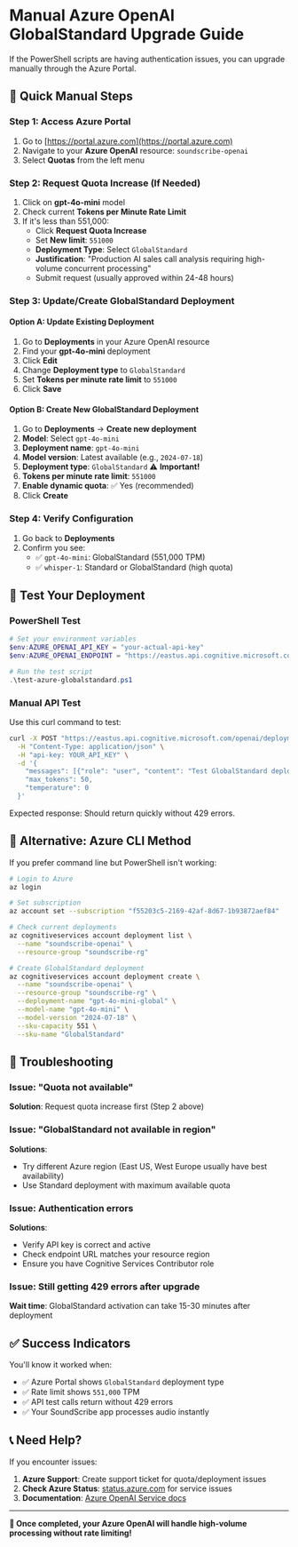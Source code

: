 # Manual Azure OpenAI GlobalStandard Upgrade Guide

If the PowerShell scripts are having authentication issues, you can upgrade manually through the Azure Portal.

## 🎯 Quick Manual Steps

### Step 1: Access Azure Portal
1. Go to [https://portal.azure.com](https://portal.azure.com)
2. Navigate to your **Azure OpenAI** resource: `soundscribe-openai`
3. Select **Quotas** from the left menu

### Step 2: Request Quota Increase (If Needed)
1. Click on **gpt-4o-mini** model
2. Check current **Tokens per Minute Rate Limit**
3. If it's less than 551,000:
   - Click **Request Quota Increase**
   - Set **New limit**: `551000`
   - **Deployment Type**: Select `GlobalStandard`
   - **Justification**: "Production AI sales call analysis requiring high-volume concurrent processing"
   - Submit request (usually approved within 24-48 hours)

### Step 3: Update/Create GlobalStandard Deployment

#### Option A: Update Existing Deployment
1. Go to **Deployments** in your Azure OpenAI resource
2. Find your **gpt-4o-mini** deployment
3. Click **Edit**
4. Change **Deployment type** to `GlobalStandard`
5. Set **Tokens per minute rate limit** to `551000`
6. Click **Save**

#### Option B: Create New GlobalStandard Deployment
1. Go to **Deployments** → **Create new deployment**
2. **Model**: Select `gpt-4o-mini`
3. **Deployment name**: `gpt-4o-mini`
4. **Model version**: Latest available (e.g., `2024-07-18`)
5. **Deployment type**: `GlobalStandard` ⚠️ **Important!**
6. **Tokens per minute rate limit**: `551000`
7. **Enable dynamic quota**: ✅ Yes (recommended)
8. Click **Create**

### Step 4: Verify Configuration
1. Go back to **Deployments**
2. Confirm you see:
   - ✅ `gpt-4o-mini`: GlobalStandard (551,000 TPM)
   - ✅ `whisper-1`: Standard or GlobalStandard (high quota)

## 🧪 Test Your Deployment

### PowerShell Test
```powershell
# Set your environment variables
$env:AZURE_OPENAI_API_KEY = "your-actual-api-key"
$env:AZURE_OPENAI_ENDPOINT = "https://eastus.api.cognitive.microsoft.com/"

# Run the test script
.\test-azure-globalstandard.ps1
```

### Manual API Test
Use this curl command to test:

```bash
curl -X POST "https://eastus.api.cognitive.microsoft.com/openai/deployments/gpt-4o-mini/chat/completions?api-version=2024-10-01-preview" \
  -H "Content-Type: application/json" \
  -H "api-key: YOUR_API_KEY" \
  -d '{
    "messages": [{"role": "user", "content": "Test GlobalStandard deployment"}],
    "max_tokens": 50,
    "temperature": 0
  }'
```

Expected response: Should return quickly without 429 errors.

## 🔧 Alternative: Azure CLI Method

If you prefer command line but PowerShell isn't working:

```bash
# Login to Azure
az login

# Set subscription
az account set --subscription "f55203c5-2169-42af-8d67-1b93872aef84"

# Check current deployments
az cognitiveservices account deployment list \
  --name "soundscribe-openai" \
  --resource-group "soundscribe-rg"

# Create GlobalStandard deployment
az cognitiveservices account deployment create \
  --name "soundscribe-openai" \
  --resource-group "soundscribe-rg" \
  --deployment-name "gpt-4o-mini-global" \
  --model-name "gpt-4o-mini" \
  --model-version "2024-07-18" \
  --sku-capacity 551 \
  --sku-name "GlobalStandard"
```

## 🚨 Troubleshooting

### Issue: "Quota not available"
**Solution**: Request quota increase first (Step 2 above)

### Issue: "GlobalStandard not available in region"
**Solutions**: 
- Try different Azure region (East US, West Europe usually have best availability)
- Use Standard deployment with maximum available quota

### Issue: Authentication errors
**Solutions**:
- Verify API key is correct and active
- Check endpoint URL matches your resource region
- Ensure you have Cognitive Services Contributor role

### Issue: Still getting 429 errors after upgrade
**Wait time**: GlobalStandard activation can take 15-30 minutes after deployment

## ✅ Success Indicators

You'll know it worked when:
- ✅ Azure Portal shows `GlobalStandard` deployment type
- ✅ Rate limit shows `551,000` TPM
- ✅ API test calls return without 429 errors
- ✅ Your SoundScribe app processes audio instantly

## 📞 Need Help?

If you encounter issues:
1. **Azure Support**: Create support ticket for quota/deployment issues
2. **Check Azure Status**: [status.azure.com](https://status.azure.com) for service issues
3. **Documentation**: [Azure OpenAI Service docs](https://docs.microsoft.com/azure/cognitive-services/openai/)

---

**🎉 Once completed, your Azure OpenAI will handle high-volume processing without rate limiting!**